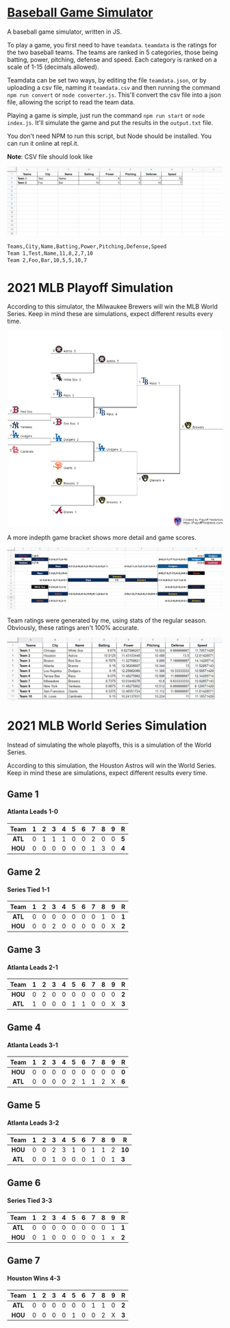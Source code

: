 # [Baseball Game Simulator](https://github.com/mamamia5x/Baseball-Game-Simulator)
A baseball game simulator, written in JS.  

To play a game, you first need to have `teamdata`. `teamdata` is the ratings for the two baseball teams. The teams are ranked in 5 categories, those being batting, power, pitching, defense and speed. Each category is ranked on a scale of 1-15 (decimals allowed).

Teamdata can be set two ways, by editing the file `teamdata.json`, or by uploading a csv file, naming it `teamdata.csv` and then running the command `npm run convert` or `node converter.js`. This'll convert the csv file into a json file, allowing the script to read the team data.

Playing a game is simple, just run the command `npm run start` or `node index.js`. It'll simulate the game and put the results in the `output.txt` file.

You don't need NPM to run this script, but Node should be installed. You can run it online at repl.it.

**Note**: CSV file should look like

![CSV](other/csvlooks.png)
```csv
Teams,City,Name,Batting,Power,Pitching,Defense,Speed
Team 1,Test,Name,11,8,2,7,10
Team 2,Foo,Bar,10,5,5,10,7
```

# 2021 MLB Playoff Simulation
According to this simulator, the Milwaukee Brewers will win the MLB World Series.  Keep in mind these are simulations, expect different results every time.

![World Series](other/mlb.png)

A more indepth game bracket shows more detail and game scores. 

![World Series Detailed](other/detailedmlb.png)

Team ratings were generated by me, using stats of the regular season. Obviously, these ratings aren't 100% accurate. 

![Ratings](other/teamratings.png)

# 2021 MLB World Series Simulation
Instead of simulating the whole playoffs, this is a simulation of the World Series. 

According to this simulation, the Houston Astros will win the World Series. Keep in mind these are simulations, expect different results every time.

## Game 1
#### Atlanta Leads 1-0
|Team|1|2|3|4|5|6|7|8|9|R|
|:--:|--|--|--|--|--|--|--|--|--|--|
|**ATL**|0|1|1|1|0|0|2|0|0|**5**|
|**HOU**|0|0|0|0|0|0|1|3|0|**4**|
## Game 2
#### Series Tied 1-1
|Team|1|2|3|4|5|6|7|8|9|R|
|:-:|--|--|--|--|--|--|--|--|--|--|
|**ATL**|0|0|0|0|0|0|0|1|0|**1**|
|**HOU**|0|0|2|0|0|0|0|0|X|**2**|
## Game 3
#### Atlanta Leads 2-1
|Team|1|2|3|4|5|6|7|8|9|R|
|:-:|--|--|--|--|--|--|--|--|--|--|
|**HOU**|0|2|0|0|0|0|0|0|0|**2**|
|**ATL**|1|0|0|0|1|1|0|0|X|**3**|
## Game 4
#### Atlanta Leads 3-1
|Team|1|2|3|4|5|6|7|8|9|R|
|:-:|--|--|--|--|--|--|--|--|--|--|
|**HOU**|0|0|0|0|0|0|0|0|0|**0**|
|**ATL**|0|0|0|0|2|1|1|2|X|**6**|
## Game 5
#### Atlanta Leads 3-2
|Team|1|2|3|4|5|6|7|8|9|R|
|:-:|--|--|--|--|--|--|--|--|--|--|
|**HOU**|0|0|2|3|1|0|1|1|2|**10**|
|**ATL**|0|0|1|0|0|0|1|0|1|**3**|
## Game 6
#### Series Tied 3-3
|Team|1|2|3|4|5|6|7|8|9|R|
|:-:|--|--|--|--|--|--|--|--|--|--|
|**ATL**|0|0|0|0|0|0|0|0|1|**1**|
|**HOU**|0|1|0|0|0|0|0|1|x|**2**|
## Game 7
#### Houston Wins 4-3
|Team|1|2|3|4|5|6|7|8|9|R|
|:-:|--|--|--|--|--|--|--|--|--|--|
|**ATL**|0|0|0|0|0|0|1|1|0|**2**|
|**HOU**|0|0|0|0|1|0|0|2|X|**3**|

